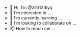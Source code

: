 - 👋 Hi, I’m @316123lyq
- 👀 I’m interested in ...
- 🌱 I’m currently learning ...
- 💞️ I’m looking to collaborate on ...
- 📫 How to reach me ...

<!---
316123lyq/316123lyq is a ✨ special ✨ repository because its `README.md` (this file) appears on your GitHub profile.
You can click the Preview link to take a look at your changes.
--->
